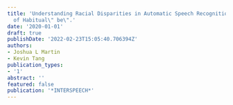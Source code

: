 ```yaml
---
title: 'Understanding Racial Disparities in Automatic Speech Recognition: The Case
  of Habitual\" be\".'
date: '2020-01-01'
draft: true
publishDate: '2022-02-23T15:05:40.706394Z'
authors:
- Joshua L Martin
- Kevin Tang
publication_types:
- '1'
abstract: ''
featured: false
publication: '*INTERSPEECH*'
---
```


